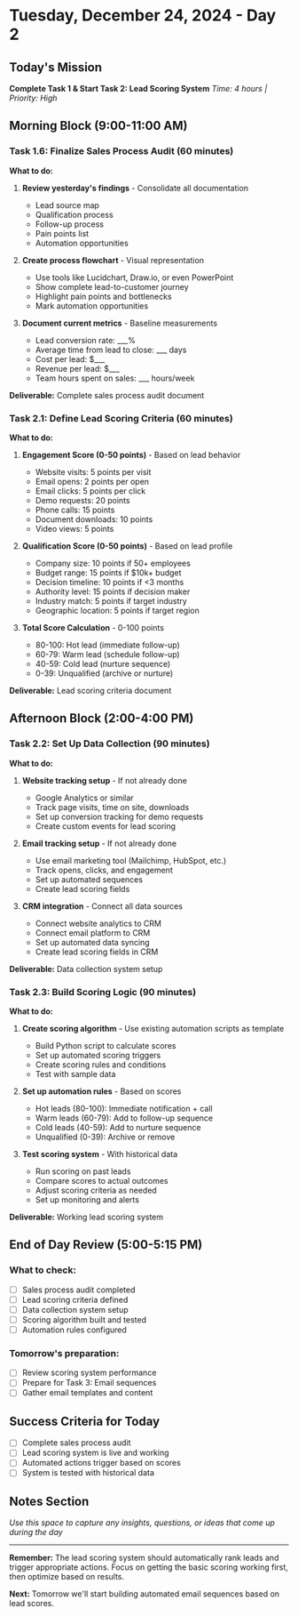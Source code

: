 # Tuesday, December 24, 2024 - Day 2

## Today's Mission
**Complete Task 1 & Start Task 2: Lead Scoring System**
*Time: 4 hours | Priority: High*

## Morning Block (9:00-11:00 AM)
### Task 1.6: Finalize Sales Process Audit (60 minutes)
**What to do:**
1. **Review yesterday's findings** - Consolidate all documentation
   - Lead source map
   - Qualification process
   - Follow-up process
   - Pain points list
   - Automation opportunities

2. **Create process flowchart** - Visual representation
   - Use tools like Lucidchart, Draw.io, or even PowerPoint
   - Show complete lead-to-customer journey
   - Highlight pain points and bottlenecks
   - Mark automation opportunities

3. **Document current metrics** - Baseline measurements
   - Lead conversion rate: ___%
   - Average time from lead to close: ___ days
   - Cost per lead: $___
   - Revenue per lead: $___
   - Team hours spent on sales: ___ hours/week

**Deliverable:** Complete sales process audit document

### Task 2.1: Define Lead Scoring Criteria (60 minutes)
**What to do:**
1. **Engagement Score (0-50 points)** - Based on lead behavior
   - Website visits: 5 points per visit
   - Email opens: 2 points per open
   - Email clicks: 5 points per click
   - Demo requests: 20 points
   - Phone calls: 15 points
   - Document downloads: 10 points
   - Video views: 5 points

2. **Qualification Score (0-50 points)** - Based on lead profile
   - Company size: 10 points if 50+ employees
   - Budget range: 15 points if $10k+ budget
   - Decision timeline: 10 points if <3 months
   - Authority level: 15 points if decision maker
   - Industry match: 5 points if target industry
   - Geographic location: 5 points if target region

3. **Total Score Calculation** - 0-100 points
   - 80-100: Hot lead (immediate follow-up)
   - 60-79: Warm lead (schedule follow-up)
   - 40-59: Cold lead (nurture sequence)
   - 0-39: Unqualified (archive or nurture)

**Deliverable:** Lead scoring criteria document

## Afternoon Block (2:00-4:00 PM)
### Task 2.2: Set Up Data Collection (90 minutes)
**What to do:**
1. **Website tracking setup** - If not already done
   - Google Analytics or similar
   - Track page visits, time on site, downloads
   - Set up conversion tracking for demo requests
   - Create custom events for lead scoring

2. **Email tracking setup** - If not already done
   - Use email marketing tool (Mailchimp, HubSpot, etc.)
   - Track opens, clicks, and engagement
   - Set up automated sequences
   - Create lead scoring fields

3. **CRM integration** - Connect all data sources
   - Connect website analytics to CRM
   - Connect email platform to CRM
   - Set up automated data syncing
   - Create lead scoring fields in CRM

**Deliverable:** Data collection system setup

### Task 2.3: Build Scoring Logic (90 minutes)
**What to do:**
1. **Create scoring algorithm** - Use existing automation scripts as template
   - Build Python script to calculate scores
   - Set up automated scoring triggers
   - Create scoring rules and conditions
   - Test with sample data

2. **Set up automation rules** - Based on scores
   - Hot leads (80-100): Immediate notification + call
   - Warm leads (60-79): Add to follow-up sequence
   - Cold leads (40-59): Add to nurture sequence
   - Unqualified (0-39): Archive or remove

3. **Test scoring system** - With historical data
   - Run scoring on past leads
   - Compare scores to actual outcomes
   - Adjust scoring criteria as needed
   - Set up monitoring and alerts

**Deliverable:** Working lead scoring system

## End of Day Review (5:00-5:15 PM)
### What to check:
- [ ] Sales process audit completed
- [ ] Lead scoring criteria defined
- [ ] Data collection system setup
- [ ] Scoring algorithm built and tested
- [ ] Automation rules configured

### Tomorrow's preparation:
- [ ] Review scoring system performance
- [ ] Prepare for Task 3: Email sequences
- [ ] Gather email templates and content

## Success Criteria for Today
- [ ] Complete sales process audit
- [ ] Lead scoring system is live and working
- [ ] Automated actions trigger based on scores
- [ ] System is tested with historical data

## Notes Section
*Use this space to capture any insights, questions, or ideas that come up during the day*

---

**Remember:** The lead scoring system should automatically rank leads and trigger appropriate actions. Focus on getting the basic scoring working first, then optimize based on results.

**Next:** Tomorrow we'll start building automated email sequences based on lead scores.
